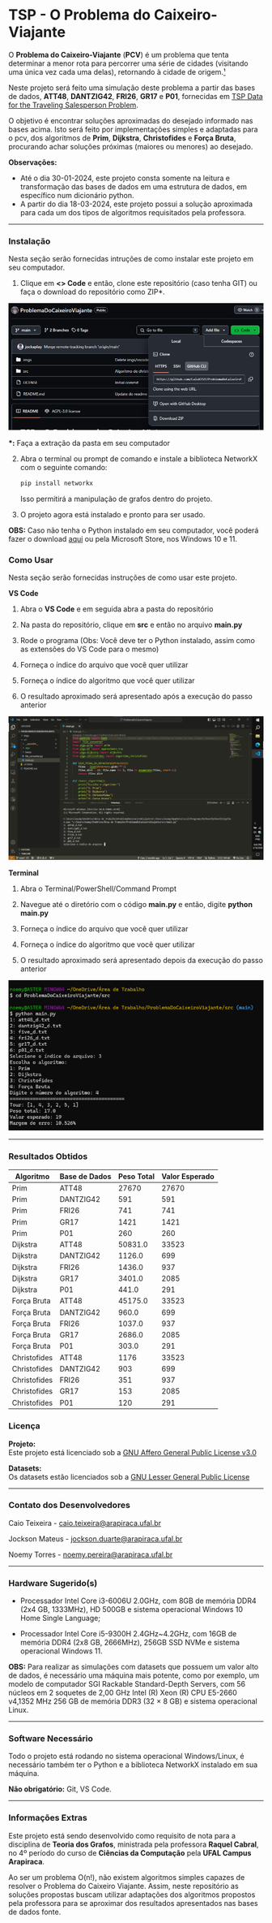 # TSP - O Problema do Caixeiro-Viajante

O __Problema do Caixeiro-Viajante__ (__PCV__) é um problema que tenta determinar a menor rota para percorrer uma série de cidades (visitando uma única vez cada uma delas), retornando à cidade de origem.[¹](https://pt.wikipedia.org/wiki/Problema_do_caixeiro-viajante)

Neste projeto será feito uma simulação deste problema a partir das bases de dados, __ATT48__, __DANTZIG42__, __FRI26__, __GR17__ e __P01__, fornecidas em [TSP Data for the Traveling Salesperson Problem](https://people.sc.fsu.edu/~jburkardt/datasets/tsp/tsp.html?authuser=2).

O objetivo é encontrar soluções aproximadas do desejado informado nas bases acima. Isto será feito por implementações simples e adaptadas para o pcv, dos algoritmos de __Prim__, __Dijkstra__, __Christofides__ e __Força Bruta__, procurando achar soluções próximas (maiores ou menores) ao desejado.

__Observações:__
* Até o dia 30-01-2024, este projeto consta somente na leitura e transformação das bases de dados em uma estrutura de dados, em específico num dicionário python.
* A partir do dia 18-03-2024, este projeto possui a solução aproximada para cada um dos tipos de algoritmos requisitados pela professora.

---
### Instalação

Nesta seção serão fornecidas intruções de como instalar este projeto em seu computador.

1. Clique em __<> Code__ e então, clone este repositório (caso tenha GIT) ou faça o download do repositório como ZIP*.

<p align="center">
    <img src="./imgs/install.png">
</p>

__*:__ Faça a extração da pasta em seu computador

2. Abra o terminal ou prompt de comando e instale a biblioteca NetworkX com o seguinte comando:

    ```bash
    pip install networkx
    ```

    Isso permitirá a manipulação de grafos dentro do projeto.

3. O projeto agora está instalado e pronto para ser usado.

__OBS:__ Caso não tenha o Python instalado em seu computador, você poderá fazer o download [aqui](https://www.python.org/downloads/) ou pela Microsoft Store, nos Windows 10 e 11.
### Como Usar

Nesta seção serão fornecidas instruções de como usar este projeto.

__VS Code__

1. Abra o __VS Code__ e em seguida abra a pasta do repositório

2. Na pasta do repositório, clique em __src__ e então no arquivo __main.py__

3. Rode o programa (Obs: Você deve ter o Python instalado, assim como as extensões do VS Code para o mesmo)

4. Forneça o índice do arquivo que você quer utilizar

5. Forneça o índice do algoritmo que você quer utilizar

6. O resultado aproximado será apresentado após a execução do passo anterior

<p align="center">
    <img src="./imgs/vscode.png">
</p>

__Terminal__

1. Abra o Terminal/PowerShell/Command Prompt

2. Navegue até o diretório com o código __main.py__ e então, digite __python main.py__

3. Forneça o índice do arquivo que você quer utilizar

4. Forneça o índice do algoritmo que você quer utilizar

4. O resultado aproximado será apresentado depois da execução do passo anterior

<p align="center">
    <img src="./imgs/termn.png">
</p>

---

### Resultados Obtidos

| Algoritmo   | Base de Dados | Peso Total | Valor Esperado |
|-------------|---------------|------------|----------------|
| Prim        | ATT48         | 27670      | 27670              |
| Prim        | DANTZIG42     | 591        | 591              |
| Prim        | FRI26         | 741        | 741              | 
| Prim        | GR17          | 1421       | 1421              |
| Prim        | P01           | 260        | 260              |
| Dijkstra    | ATT48             | 50831.0    | 33523          |
| Dijkstra    | DANTZIG42             | 1126.0     | 699            |
| Dijkstra    | FRI26             | 1436.0     | 937            |
| Dijkstra    | GR17             | 3401.0     | 2085           |
| Dijkstra    | P01             | 441.0      | 291            |
| Força Bruta | ATT48             | 45175.0    | 33523          |
| Força Bruta | DANTZIG42             | 960.0      | 699            |
| Força Bruta | FRI26             | 1037.0     | 937            |
| Força Bruta | GR17             | 2686.0     | 2085           |
| Força Bruta | P01             | 303.0      | 291            |
| Christofides| ATT48             | 1176       | 33523          |
| Christofides| DANTZIG42             | 903        | 699            |
| Christofides| FRI26             | 351        | 937            |
| Christofides| GR17             | 153        | 2085           |
| Christofides| P01             | 120        | 291            |

### Licença

__Projeto:__ <br>
Este projeto está licenciado sob a [GNU Affero General Public License v3.0
](https://www.gnu.org/licenses/agpl-3.0.en.html)

__Datasets:__ <br>
Os datasets estão licenciados sob a [GNU Lesser General Public License](https://www.gnu.org/licenses/lgpl-3.0.en.html)

---
### Contato dos Desenvolvedores

Caio Teixeira - caio.teixeira@arapiraca.ufal.br <br>

Jockson Mateus - jockson.duarte@arapiraca.ufal.br <br>

Noemy Torres - noemy.pereira@arapiraca.ufal.br

---
### Hardware Sugerido(s)

- Processador Intel Core i3-6006U 2.0GHz, com 8GB de memória DDR4 (2x4 GB, 1333MHz), HD 500GB e sistema operacional Windows 10 Home Single Language;

- Processador Intel Core i5-9300H 2.4GHz~4.2GHz, com 16GB de memória DDR4 (2x8 GB, 2666MHz), 256GB SSD NVMe e sistema operacional Windows 11.

__OBS:__ Para realizar as simulações com datasets que possuem um valor alto de dados, é necessário uma máquina mais potente, como por exemplo, um modelo de computador SGI Rackable Standard-Depth Servers, com 56 núcleos em 2 soquetes de 2,00 GHz Intel (R) Xeon (R) CPU E5-2660 v4,1352 MHz 256 GB de memória DDR3 (32 × 8 GB) e sistema operacional Linux.

---
### Software Necessário

Todo o projeto está rodando no sistema operacional Windows/Linux, é necessário também ter o Python e a biblioteca NetworkX instalado em sua máquina.

__Não obrigatório:__ Git, VS Code.

---
### Informações Extras

Este projeto está sendo desenvolvido como requisito de nota para a disciplina de __Teoria dos Grafos__, ministrada pela professora __Raquel Cabral__, no 4º período do curso de __Ciências da Computação__ pela __UFAL Campus Arapiraca__.

Ao ser um problema O(n!), não existem algoritmos simples capazes de resolver o Problema do Caixeiro Viajante. Assim, neste repositório as soluções propostas buscam utilizar adaptações dos algoritmos propostos pela professora para se aproximar dos resultados apresentados nas bases de dados fonte.
